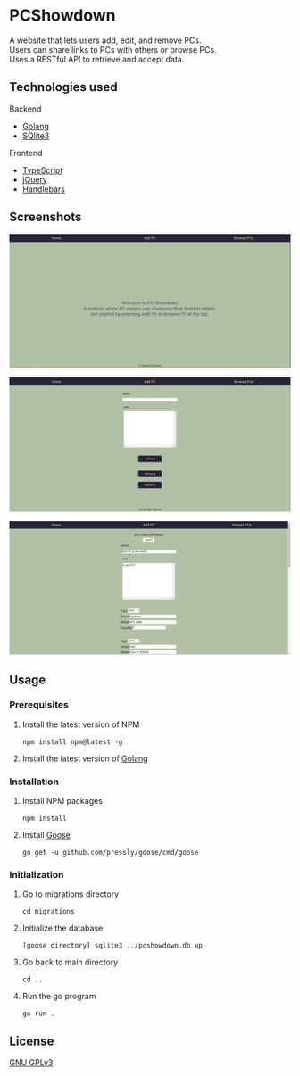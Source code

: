 # PCShowdown
A website that lets users add, edit, and remove PCs. \
Users can share links to PCs with others or browse PCs.\
Uses a RESTful API to retrieve and accept data.

## Technologies used
  Backend
   * [Golang](https://golang.org/) 
   * [SQlite3](https://www.sqlite.org/index.html)
   
  Frontend
   * [TypeScript](https://www.typescriptlang.org/)
   * [jQuery](https://jquery.com/) 
   * [Handlebars](https://handlebarsjs.com/) 

## Screenshots
![Screenshot of the app](./screenshots/screenshot1.PNG)

![Screenshot of the app](./screenshots/screenshot2.PNG)

![Screenshot of the app](./screenshots/screenshot3.PNG)

## Usage

### Prerequisites

1. Install the latest version of NPM

    ```console
    npm install npm@latest -g
    ```
 2. Install the latest version of [Golang](https://golang.org/dl/) 
 
 ### Installation
 
1. Install NPM packages

   ```console
   npm install
   ```
2. Install [Goose](https://github.com/pressly/goose)

    ```console
    go get -u github.com/pressly/goose/cmd/goose
    ```

### Initialization

1. Go to migrations directory

    ```console
    cd migrations
    ```
2. Initialize the database
  
    ```console
    [goose directory] sqlite3 ../pcshowdown.db up
    ```
2. Go back to  main directory
  
    ```console
    cd ..
    ```    
3. Run the go program

    ```console
    go run .
    ```

## License
[GNU GPLv3](https://choosealicense.com/licenses/gpl-3.0/)
